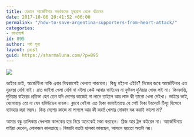 ```yaml
---
title: যেভাবে আর্জেন্টিনার সমর্থকদের হৃদরোগ থেকে বাঁচাবেন
date: 2017-10-06 20:41:52 +06:00
permalink: "/how-to-save-argentina-supporters-from-heart-attack/"
categories:
- ফানপোস্ট
id: 895
author: শর্মা লুনা
layout: post
guid: https://sharmaluna.com/?p=895
---
```


[![](https://sharmaluna.com/wp-content/uploads/2017/11/মেসি.jpg)](https://sharmaluna.com/wp-content/uploads/2017/11/মেসি.jpg)

ভাইরে ভাই, আর্জেন্টিনা নাকি এবার বিশ্বকাপেই খেলতে পারবেনা। কিছু হইলো এইটা? নিজের জন্মে আর্জেন্টিনার এত দুরবস্থা দেখি নাই। রাত জাইগা খেলা দেখি না বইলা কেউ আবার ভাইবেন না ফুটবল দুনিয়ার খোজ লই না। কিংবদন্তি, দুনিয়ার বাইরের প্রতিভা হেন তেন যদি দেশের কাজেই না লাগে তাইলে আর লাভ কী তাগো খেলা দেইখা। ভাইরে ভাই, খেলোয়াড় তো না যেন হলিউডের নায়ক। ক্লাবে খেইলা এত টাকা কামাইতাছে যে সেই টাকা টয়লেটে টিস্যু হিসেবে ব্যাবহার করা সম্ভব। কিন্ত দেশের কাজে না লাগলে আর কী করা! খেলার দোকান বন্ধ করাই ভালো না?

আমার বন্ধু তালিকায় দেখলাম কালকের হার নিয়ে অনেকেই মজা করছেন। প্লিজ আর ট্রল কইরেন না। আর্জেন্টিনায় যাইয়া দেখেন, লোকজন কানতাছে। বিষয়টা যতটা হালকা ভাবছেন, আসলে হয়তো অতটা নয়।